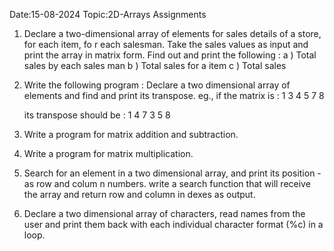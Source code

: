 Date:15-08-2024  Topic:2D-Arrays Assignments

1. Declare a two-dimensional array of elements for sales details of a store, for each item, fo   r each salesman. Take the sales values as input and print the array in matrix form.
   Find out and print the following :
   a ) Total sales by each sales man
   b ) Total sales for a item
   c ) Total sales
2. Write the following program :
   Declare a two dimensional array of elements and find and print its transpose.
   eg., if the matrix is :       1 3
                                 4 5
                                 7 8

   its transpose should be :     1 4 7
                                 3 5 8
3. Write a program  for matrix addition and subtraction.
4. Write a program  for matrix multiplication.
5. Search for an element in a two dimensional array, and print its position - as row and colum   n numbers. write a search function that will receive the array and return row and column in   dexes as output.
6. Declare a two dimensional array of characters, read names from the user and print them back   with each individual character format (%c) in a loop.
